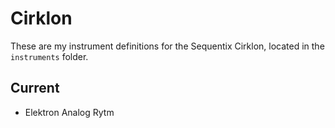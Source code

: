 Cirklon
=======

These are my instrument definitions for the Sequentix Cirklon, located in the
`instruments` folder.

Current
-------

* Elektron Analog Rytm
